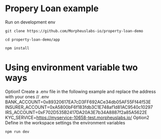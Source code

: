 # Propery Loan example

Run on development env

```
git clone https://github.com/Morpheuslabs-io/property-loan-demo
```

```
cd property-loan-demo/app
```
```
npm install
```
# Using environment variable two ways
Option1
Create a .env file in the following example and replace the address with your ones
// .env
BANK_ACCOUNT=0x89320617EA7cD3FF692ACe34db05AF55Ff44f53E
INSURER_ACCOUNT=0xA5800bF6f183fdb3C1E748af1d81AC9540c10297
IRS_ACCOUNT=0xF702D535B2417DA20A3E7b34A8887f2a85A5622E
KYC_SERVICE=https://myservice-10658-test.morpheuslabs.io/
Option2
Define in the workspace settings the environment variables

```
npm run dev
```

